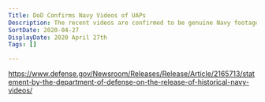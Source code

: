 ```yaml
---
Title: DoD Confirms Navy Videos of UAPs
Description: The recent videos are confirmed to be genuine Navy footage.
SortDate: 2020-04-27
DisplayDate: 2020 April 27th
Tags: []

---
```

https://www.defense.gov/Newsroom/Releases/Release/Article/2165713/statement-by-the-department-of-defense-on-the-release-of-historical-navy-videos/